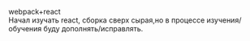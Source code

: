 webpack+react <br>
Начал изучать react, сборка сверх сырая,но в процессе изучения/обучения буду дополнять/исправлять.

